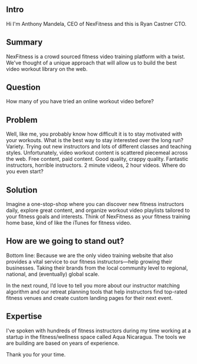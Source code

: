 ## Intro
Hi I'm Anthony Mandela, CEO of NexFitness and this is Ryan Castner CTO.

## Summary
NexFitness is a crowd sourced fitness video training platform with a twist. We've thought of a unique approach that will allow us to build the best video workout library on the web.

## Question
How many of you have tried an online workout video before?

## Problem
Well, like me, you probably know how difficult it is to stay motivated with your workouts. What is the best way to stay interested over the long run? Variety. Trying out new instructors and lots of different classes and teaching styles.
Unfortunately, video workout content is scattered piecemeal across the web. Free content, paid content. Good quality, crappy quality. Fantastic instructors, horrible instructors. 2 minute videos, 2 hour videos. Where do you even start?

## Solution
Imagine a one-stop-shop where you can discover new fitness instructors daily, explore great content, and organize workout video playlists tailored to your fitness goals and interests. Think of NexFitness as your fitness training home base, kind of like the iTunes for fitness video.

## How are we going to stand out?
Bottom line: Because we are the only video training website that also provides a vital service to our fitness instructors—help growing their businesses. Taking their brands from the local community level to regional, national, and (eventually) global scale.


In the next round, I’d love to tell you more about our instructor matching algorithm and our retreat planning tools that help instructors find top-rated fitness venues and create custom landing pages for their next event.


## Expertise
I've spoken with hundreds of fitness instructors during my time working at a startup in the fitness/wellness space called Aqua Nicaragua. The tools we are building are based on years of experience.

Thank you for your time.
